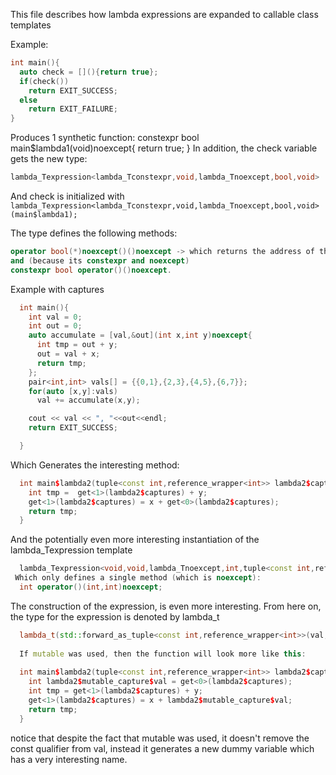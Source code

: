 This file describes how lambda expressions are expanded to callable class templates

Example:
```c++
int main(){
  auto check = [](){return true};
  if(check())
    return EXIT_SUCCESS;
  else
    return EXIT_FAILURE;
}
```

Produces 1 synthetic function:
  constexpr bool main$lambda1(void)noexcept{
    return true;
  }
In addition, the check variable gets the new type:
  
  ```c++
  lambda_Texpression<lambda_Tconstexpr,void,lambda_Tnoexcept,bool,void>
  ```
  
  And check is initialized with `lambda_Texpression<lambda_Tconstexpr,void,lambda_Tnoexcept,bool,void>(main$lambda1);`
  
The type defines the following methods:
```c++
operator bool(*)noexcept()()noexcept -> which returns the address of the function.
and (because its constexpr and noexcept)
constexpr bool operator()()noexcept.
```
 
Example with captures
```c++
  int main(){
    int val = 0;
    int out = 0;
    auto accumulate = [val,&out](int x,int y)noexcept{ 
      int tmp = out + y;
      out = val + x;
      return tmp;
    };
    pair<int,int> vals[] = {{0,1},{2,3},{4,5},{6,7}};
    for(auto [x,y]:vals)
      val += accumulate(x,y);

    cout << val << ", "<<out<<endl;
    return EXIT_SUCCESS;

  }
```
Which Generates the interesting method:
```c++
  int main$lambda2(tuple<const int,reference_wrapper<int>> lambda2$captures,int x,int y)noexcept{
    int tmp =  get<1>(lambda2$captures) + y;
    get<1>(lambda2$captures) = x + get<0>(lambda2$captures);
    return tmp;
  }
```
And the potentially even more interesting instantiation of the lambda_Texpression template
```c++
  lambda_Texpression<void,void,lambda_Tnoexcept,int,tuple<const int,reference_wrapper<int>,int,int>
 Which only defines a single method (which is noexcept):
  int operator()(int,int)noexcept;
```

The construction of the expression, is even more interesting. From here on, the type for the expression is denoted by lambda_t
```c++
  lambda_t(std::forward_as_tuple<const int,reference_wrapper<int>>(val,ref(out)),main$lambda2);
  
  If mutable was used, then the function will look more like this:
  
  int main$lambda2(tuple<const int,reference_wrapper<int>> lambda2$captures,int x,int y)noexcept{
    int lambda2$mutable_capture$val = get<0>(lambda2$captures);
    int tmp = get<1>(lambda2$captures) + y;
    get<1>(lambda2$captures) = x + lambda2$mutable_capture$val;
    return tmp;
  }
```
  notice that despite the fact that mutable was used, it doesn't remove the const qualifier from val,
  instead it generates a new dummy variable which has a very interesting name.
  
  
  
